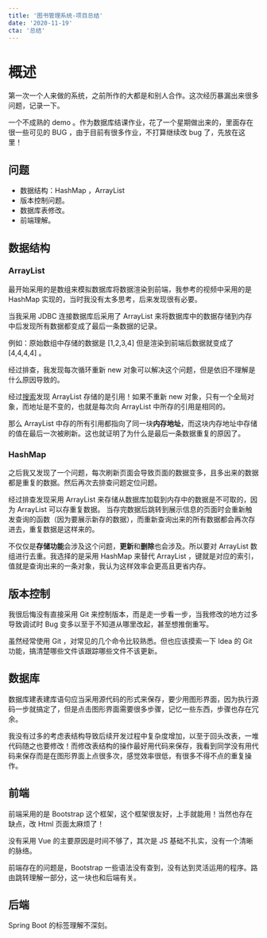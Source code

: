 ```yaml
---
title: '图书管理系统-项目总结'
date: '2020-11-19'
cta: '总结'
---
```


# 概述

第一次一个人来做的系统，之前所作的大都是和别人合作。这次经历暴漏出来很多问题，记录一下。

一个不成熟的 demo 。作为数据库结课作业，花了一个星期做出来的，里面存在很一些可见的 BUG ，由于目前有很多作业，不打算继续改 bug
了，先放在这里！

## 问题

* 数据结构：HashMap ，ArrayList
* 版本控制问题。
* 数据库表修改。
* 前端理解。

## 数据结构

### ArrayList

最开始采用的是数组来模拟数据库将数据渲染到前端，我参考的视频中采用的是 HashMap 实现的，当时我没有太多思考，后来发现很有必要。

当我采用 JDBC 连接数据库后采用了 ArrayList 来将数据库中的数据存储到内存中后发现所有数据都变成了最后一条数据的记录。

例如：原始数组中存储的数据是 [1,2,3,4] 但是渲染到前端后数据就变成了 [4,4,4,4] 。

经过排查，我发现每次循环重新 new 对象可以解决这个问题，但是依旧不理解是什么原因导致的。

经过[搜索](https://blog.csdn.net/hyy_blue/article/details/93313754)发现 ArrayList 存储的是引用！如果不重新 new
对象，只有一个全局对象，而地址是不变的，也就是每次向 ArrayList 中所存的引用是相同的。

那么 ArrayList 中存的所有引用都指向了同一块**内存地址**，而这块内存地址中存储的值在最后一次被刷新。这也就证明了为什么是最后一条数据重复的原因了。

### HashMap

之后我又发现了一个问题，每次刷新页面会导致页面的数据变多，且多出来的数据都是重复的数据。然后再次去排查问题定位问题。

经过排查发现采用 ArrayList 来存储从数据库加载到内存中的数据是不可取的，因为 ArrayList 可以存重复数据。
当存完数据后跳转到展示信息的页面时会重新触发查询的函数（因为要展示新存的数据），而重新查询出来的所有数据都会再次存进去，重复数据是这样来的。

不仅仅是**存储功能**会涉及这个问题，**更新**和**删除**也会涉及。所以要对 ArrayList 数组进行去重。我选择的是采用 HashMap 来替代
ArrayList ，键就是对应的索引，值就是查询出来的一条对象，我认为这样效率会更高且更省内存。

## 版本控制

我很后悔没有直接采用 Git 来控制版本，而是走一步看一步，当我修改的地方过多导致调试时 Bug 变多以至于不知道从哪里改起，甚至想推倒重写。

虽然经常使用 Git ，对常见的几个命令比较熟悉。但也应该摸索一下 Idea 的 Git 功能，搞清楚哪些文件该跟踪哪些文件不该更新。

## 数据库

数据库建表建库语句应当采用源代码的形式来保存，要少用图形界面，因为执行源码一步就搞定了，但是点击图形界面需要很多步骤，记忆一些东西，步骤也存在冗余。

我没有过多的考虑表结构导致后续开发过程中复杂度增加，以至于回头改表，一堆代码随之也要修改！而修改表结构的操作最好用代码来保存，我看到同学没有用代码来保存而是在图形界面上点很多次，感觉效率很低，有很多不得不点的重复操作。

## 前端

前端采用的是 Bootstrap 这个框架，这个框架很友好，上手就能用！当然也存在缺点，改 Html 页面太麻烦了！

没有采用 Vue 的主要原因是时间不够了，其次是 JS 基础不扎实，没有一个清晰的脉络。

前端存在的问题是，Bootstrap 一些语法没有查到，没有达到灵活运用的程序。路由跳转理解一部分，这一块也和后端有关。

## 后端

Spring Boot 的标签理解不深刻。